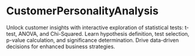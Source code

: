 # CustomerPersonalityAnalysis
Unlock customer insights with interactive exploration of statistical tests: t-test, ANOVA, and Chi-Squared. Learn hypothesis definition, test selection, p-value calculation, and significance determination. Drive data-driven decisions for enhanced business strategies.
